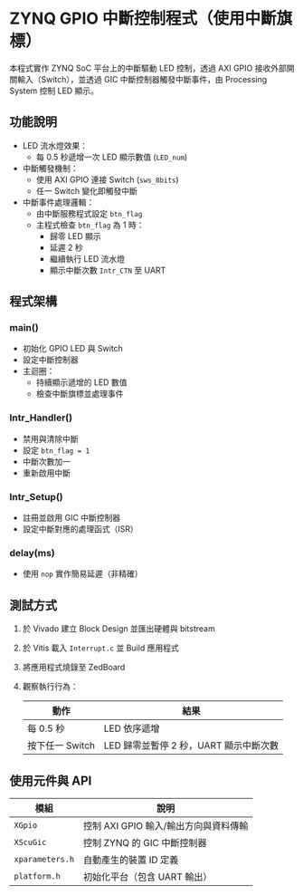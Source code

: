 # ZYNQ GPIO 中斷控制程式（使用中斷旗標）

本程式實作 ZYNQ SoC 平台上的中斷驅動 LED 控制，透過 AXI GPIO 接收外部開關輸入（Switch），並透過 GIC 中斷控制器觸發中斷事件，由 Processing System 控制 LED 顯示。


## 功能說明

- LED 流水燈效果：
  - 每 0.5 秒遞增一次 LED 顯示數值 (`LED_num`)
- 中斷觸發機制：
  - 使用 AXI GPIO 連接 Switch (`sws_8bits`)
  - 任一 Switch 變化即觸發中斷
- 中斷事件處理邏輯：
  - 由中斷服務程式設定 `btn_flag`
  - 主程式檢查 `btn_flag` 為 1 時：
    - 歸零 LED 顯示
    - 延遲 2 秒
    - 繼續執行 LED 流水燈
    - 顯示中斷次數 `Intr_CTN` 至 UART



## 程式架構

### main()
- 初始化 GPIO LED 與 Switch
- 設定中斷控制器
- 主迴圈：
  - 持續顯示遞增的 LED 數值
  - 檢查中斷旗標並處理事件

### Intr_Handler()
- 禁用與清除中斷
- 設定 `btn_flag = 1`
- 中斷次數加一
- 重新啟用中斷

### Intr_Setup()
- 註冊並啟用 GIC 中斷控制器
- 設定中斷對應的處理函式（ISR）

### delay(ms)
- 使用 `nop` 實作簡易延遲（非精確）


## 測試方式

1. 於 Vivado 建立 Block Design 並匯出硬體與 bitstream
2. 於 Vitis 載入 `Interrupt.c` 並 Build 應用程式
3. 將應用程式燒錄至 ZedBoard
4. 觀察執行行為：

   | 動作 | 結果 |
   |------|------|
   | 每 0.5 秒 | LED 依序遞增 |
   | 按下任一 Switch | LED 歸零並暫停 2 秒，UART 顯示中斷次數 |


## 使用元件與 API

| 模組 | 說明 |
|------|------|
| `XGpio` | 控制 AXI GPIO 輸入/輸出方向與資料傳輸 |
| `XScuGic` | 控制 ZYNQ 的 GIC 中斷控制器 |
| `xparameters.h` | 自動產生的裝置 ID 定義 |
| `platform.h` | 初始化平台（包含 UART 輸出） |



